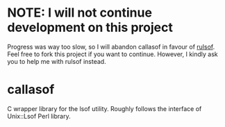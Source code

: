 # NOTE: I will not continue development on this project

Progress was way too slow, so I will abandon callasof in favour of [rulsof](https://codeberg.org/Logout/rulsof).
Feel free to fork this project if you want to continue. However, I kindly ask you to help me with rulsof instead.

# callasof
C wrapper library for the lsof utility. Roughly follows the interface of Unix::Lsof Perl library.
